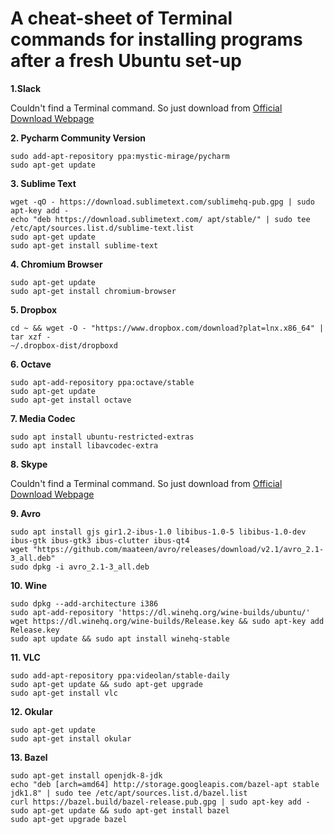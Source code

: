 # A cheat-sheet of Terminal commands for installing programs after a fresh Ubuntu set-up 

**1.Slack**		

Couldn't find a Terminal command. So just download from [Official Download Webpage](https://slack.com/downloads/linux)
		
**2. Pycharm Community Version**		

```
sudo add-apt-repository ppa:mystic-mirage/pycharm
sudo apt-get update
```		
		
**3. Sublime Text**	
```
wget -qO - https://download.sublimetext.com/sublimehq-pub.gpg | sudo apt-key add -
echo "deb https://download.sublimetext.com/ apt/stable/" | sudo tee /etc/apt/sources.list.d/sublime-text.list
sudo apt-get update
sudo apt-get install sublime-text
```		
**4. Chromium Browser**		
```
sudo apt-get update
sudo apt-get install chromium-browser
```		
**5. Dropbox**		
```
cd ~ && wget -O - "https://www.dropbox.com/download?plat=lnx.x86_64" | tar xzf -
~/.dropbox-dist/dropboxd
```		
		
**6. Octave**	
```
sudo apt-add-repository ppa:octave/stable
sudo apt-get update
sudo apt-get install octave
```		
**7. Media Codec**		
```
sudo apt install ubuntu-restricted-extras
sudo apt install libavcodec-extra
```		
**8. Skype**	

Couldn't find a Terminal command. So just download from [Official Download Webpage](https://www.skype.com/en/download-skype/skype-for-computer/)
		
**9. Avro**	
```
sudo apt install gjs gir1.2-ibus-1.0 libibus-1.0-5 libibus-1.0-dev ibus-gtk ibus-gtk3 ibus-clutter ibus-qt4
wget "https://github.com/maateen/avro/releases/download/v2.1/avro_2.1-3_all.deb"
sudo dpkg -i avro_2.1-3_all.deb
```		
**10. Wine**
```
sudo dpkg --add-architecture i386
sudo apt-add-repository 'https://dl.winehq.org/wine-builds/ubuntu/'
wget https://dl.winehq.org/wine-builds/Release.key && sudo apt-key add Release.key
sudo apt update && sudo apt install winehq-stable
```		
**11. VLC**		
```
sudo add-apt-repository ppa:videolan/stable-daily
sudo apt-get update && sudo apt-get upgrade
sudo apt-get install vlc
```		
**12. Okular**	
```
sudo apt-get update
sudo apt-get install okular
```
**13. Bazel**
```
sudo apt-get install openjdk-8-jdk
echo "deb [arch=amd64] http://storage.googleapis.com/bazel-apt stable jdk1.8" | sudo tee /etc/apt/sources.list.d/bazel.list
curl https://bazel.build/bazel-release.pub.gpg | sudo apt-key add -
sudo apt-get update && sudo apt-get install bazel
sudo apt-get upgrade bazel
```
